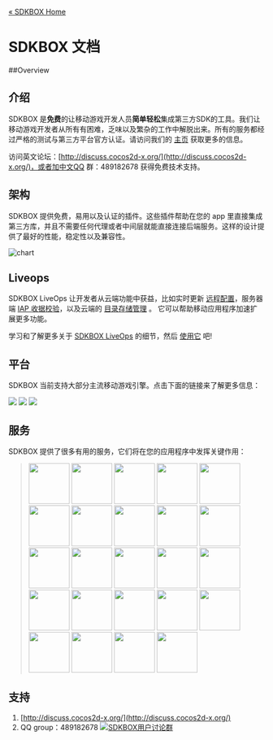 [&#171; SDKBOX Home](http://sdkbox.com)

# SDKBOX 文档

##Overview
## 介绍
SDKBOX 是**免费**的让移动游戏开发人员**简单轻松**集成第三方SDK的工具。我们让移动游戏开发者从所有有困难，乏味以及繁杂的工作中解脱出来。所有的服务都经过严格的测试与第三方平台官方认证。请访问我们的 [主页](http://sdkbox.com) 获取更多的信息。

访问英文论坛：[http://discuss.cocos2d-x.org/](http://discuss.cocos2d-x.org/)，或者加中文QQ 群：489182678 获得免费技术支持。


## 架构
SDKBOX 提供免费，易用以及认证的插件。这些插件帮助在您的 app 里直接集成第三方库，并且不需要任何代理或者中间层就能直接连接后端服务。这样的设计提供了最好的性能，稳定性以及兼容性。

![chart](./imgs/sdkbox_sequence.jpg)

## Liveops

SDKBOX LiveOps 让开发者从云端功能中获益，比如实时更新 [远程配置](./liveops/remote-config)，服务器端 [IAP 收据校验](./liveops/receipt-verification)，以及云端的 [目录存储管理](./liveops/catelog-management) 。 它可以帮助移动应用程序加速扩展更多功能。

学习和了解更多关于 [SDKBOX LiveOps](./liveops) 的细节，然后 [使用它](http://sdkbox.com) 吧!

## 平台
SDKBOX 当前支持大部分主流移动游戏引擎。点击下面的链接来了解更多信息：

<div class="platforms">
<a href="./cocos"><img src="./imgs/cocos.png"></a>
<a href="./unity/iap"><img src="./imgs/unity.png"></a>
<a href="./unreal/iap"><img src="./imgs/unreal.png"></a>
</div>


## 服务
SDKBOX 提供了很多有用的服务，它们将在您的应用程序中发挥关键作用：

<style type="text/css">
blockquote a img {
    width: 80px;
    height: 80px;
}

</style>

> <a href="http://www.sdkbox.com/plugins/adcolony"><img src="./imgs/adcolony.jpg" /></a>
> <a href="http://www.sdkbox.com/plugins/admob"><img src="./imgs/admob.jpg" /></a>
> <a href="http://www.sdkbox.com/plugins/agecheq"><img src="./imgs/agecheq.png" /></a>
> <a href="http://www.sdkbox.com/plugins/amazon"><img src="./imgs/amazon.jpg" /></a>
> <a href="http://www.sdkbox.com/plugins/appnext"><img src="./imgs/appnext.png" /></a>
> <a href="http://www.sdkbox.com/plugins/appodeal"><img src="./imgs/appodeal.png" /></a>
> <a href="http://www.sdkbox.com/plugins/apteligent"><img src="./imgs/apteligent.png" /></a>
> <a href="http://www.sdkbox.com/plugins/bee7"><img src="./imgs/bee7.jpg" /></a>
> <a href="http://www.sdkbox.com/plugins/chartboost"><img src="./imgs/chartboost.jpg" /></a>
> <a href="http://www.sdkbox.com/plugins/facebook"><img src="./imgs/facebook.jpg" /></a>
> <a href="http://www.sdkbox.com/plugins/flurryanalytics"><img src="./imgs/flurry.png" /></a>
> <a href="http://www.sdkbox.com/plugins/fyber"><img src="./imgs/fyber.jpg" /></a>
> <a href="http://www.sdkbox.com/plugins/googleanalytics"><img src="./imgs/ga.jpg" /></a>
> <a href="http://www.sdkbox.com/plugins/iap"><img src="./imgs/iap.png" /></a>
> <a href="http://www.sdkbox.com/plugins/inmobi"><img src="./imgs/inmobi.jpg" /></a>
> <a href="http://www.sdkbox.com/plugins/kochava"><img src="./imgs/kochava.jpg" /></a>
> <a href="http://www.sdkbox.com/plugins/leadbolt"><img src="./imgs/leadbolt.jpg" /></a>
> <a href="http://www.sdkbox.com/plugins/playphone"><img src="./imgs/playphone.jpg" /></a>
> <a href="http://www.sdkbox.com/plugins/ratings_reviews"><img src="./imgs/review.jpg" /></a>
> <a href="http://www.sdkbox.com/plugins/scientificrevenue"><img src="./imgs/sr.png" /></a>
> <a href="http://www.sdkbox.com/plugins/tune"><img src="./imgs/tune.jpg" /></a>
> <a href="http://www.sdkbox.com/plugins/valuepotion"><img src="./imgs/valuepotion.jpg" /></a>
> <a href="http://www.sdkbox.com/plugins/vungle"><img src="./imgs/vungle.jpg" /></a>
> <a href="http://www.sdkbox.com/plugins/youtube"><img src="./imgs/youtube.png" /></a>

## 支持
1. [http://discuss.cocos2d-x.org/](http://discuss.cocos2d-x.org/)
2. QQ group：489182678 <a target="_blank" href="//shang.qq.com/wpa/qunwpa?idkey=9c8f426d3d6abef28609a09687e1e5054e2bbc39f6ba095d7a53a4d494d13bee"><img border="0" src="//pub.idqqimg.com/wpa/images/group.png" alt="SDKBOX用户讨论群" title="SDKBOX用户讨论群"></a>


